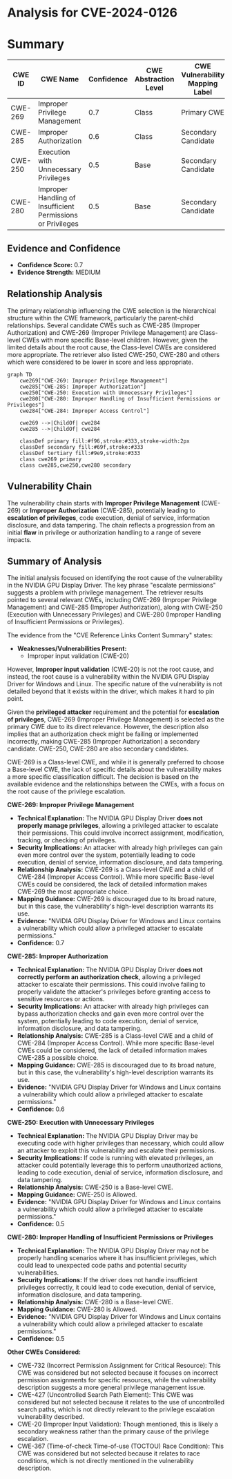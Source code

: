 # Analysis for CVE-2024-0126

# Summary
| CWE ID    | CWE Name                                                       | Confidence | CWE Abstraction Level | CWE Vulnerability Mapping Label | CWE-Vulnerability Mapping Notes |
| --------- | -------------------------------------------------------------- | ---------- | --------------------- | ------------------------------- | ------------------------------- |
| CWE-269   | Improper Privilege Management                                  | 0.7        | Class                 | Primary CWE                     | Discouraged                    |
| CWE-285   | Improper Authorization                                          | 0.6        | Class                 | Secondary Candidate             | Discouraged                    |
| CWE-250   | Execution with Unnecessary Privileges                        | 0.5        | Base                  | Secondary Candidate             | Allowed                         |
| CWE-280   | Improper Handling of Insufficient Permissions or Privileges   | 0.5        | Base                  | Secondary Candidate             | Allowed                         |

## Evidence and Confidence

*   **Confidence Score:** 0.7
*   **Evidence Strength:** MEDIUM

## Relationship Analysis
The primary relationship influencing the CWE selection is the hierarchical structure within the CWE framework, particularly the parent-child relationships. Several candidate CWEs such as CWE-285 (Improper Authorization) and CWE-269 (Improper Privilege Management) are Class-level CWEs with more specific Base-level children. However, given the limited details about the root cause, the Class-level CWEs are considered more appropriate. The retriever also listed CWE-250, CWE-280 and others which were considered to be lower in score and less appropriate.

```mermaid
graph TD
    cwe269["CWE-269: Improper Privilege Management"]
    cwe285["CWE-285: Improper Authorization"]
    cwe250["CWE-250: Execution with Unnecessary Privileges"]
    cwe280["CWE-280: Improper Handling of Insufficient Permissions or Privileges"]
    cwe284["CWE-284: Improper Access Control"]

    cwe269 -->|ChildOf| cwe284
    cwe285 -->|ChildOf| cwe284
    
    classDef primary fill:#f96,stroke:#333,stroke-width:2px
    classDef secondary fill:#69f,stroke:#333
    classDef tertiary fill:#9e9,stroke:#333
    class cwe269 primary
    class cwe285,cwe250,cwe280 secondary
```

## Vulnerability Chain
The vulnerability chain starts with **Improper Privilege Management** (CWE-269) or **Improper Authorization** (CWE-285), potentially leading to **escalation of privileges**, code execution, denial of service, information disclosure, and data tampering. The chain reflects a progression from an initial **flaw** in privilege or authorization handling to a range of severe impacts.

## Summary of Analysis
The initial analysis focused on identifying the root cause of the vulnerability in the NVIDIA GPU Display Driver. The key phrase "escalate permissions" suggests a problem with privilege management. The retriever results pointed to several relevant CWEs, including CWE-269 (Improper Privilege Management) and CWE-285 (Improper Authorization), along with CWE-250 (Execution with Unnecessary Privileges) and CWE-280 (Improper Handling of Insufficient Permissions or Privileges).

The evidence from the "CVE Reference Links Content Summary" states:
- **Weaknesses/Vulnerabilities Present:**
    - Improper input validation (CWE-20)

However, **Improper input validation** (CWE-20) is not the root cause, and instead, the root cause is a vulnerability within the NVIDIA GPU Display Driver for Windows and Linux. The specific nature of the vulnerability is not detailed beyond that it exists within the driver, which makes it hard to pin point.

Given the **privileged attacker** requirement and the potential for **escalation of privileges**, CWE-269 (Improper Privilege Management) is selected as the primary CWE due to its direct relevance. However, the description also implies that an authorization check might be failing or implemented incorrectly, making CWE-285 (Improper Authorization) a secondary candidate. CWE-250, CWE-280 are also secondary candidates.

CWE-269 is a Class-level CWE, and while it is generally preferred to choose a Base-level CWE, the lack of specific details about the vulnerability makes a more specific classification difficult. The decision is based on the available evidence and the relationships between the CWEs, with a focus on the root cause of the privilege escalation.

**CWE-269: Improper Privilege Management**
*   **Technical Explanation:** The NVIDIA GPU Display Driver **does not properly manage privileges**, allowing a privileged attacker to escalate their permissions. This could involve incorrect assignment, modification, tracking, or checking of privileges.
*   **Security Implications:** An attacker with already high privileges can gain even more control over the system, potentially leading to code execution, denial of service, information disclosure, and data tampering.
*   **Relationship Analysis:** CWE-269 is a Class-level CWE and a child of CWE-284 (Improper Access Control). While more specific Base-level CWEs could be considered, the lack of detailed information makes CWE-269 the most appropriate choice.
*   **Mapping Guidance:** CWE-269 is discouraged due to its broad nature, but in this case, the vulnerability's high-level description warrants its use.
*   **Evidence:** "NVIDIA GPU Display Driver for Windows and Linux contains a vulnerability which could allow a privileged attacker to escalate permissions."
*   **Confidence:** 0.7

**CWE-285: Improper Authorization**
*   **Technical Explanation:** The NVIDIA GPU Display Driver **does not correctly perform an authorization check**, allowing a privileged attacker to escalate their permissions. This could involve failing to properly validate the attacker's privileges before granting access to sensitive resources or actions.
*   **Security Implications:** An attacker with already high privileges can bypass authorization checks and gain even more control over the system, potentially leading to code execution, denial of service, information disclosure, and data tampering.
*   **Relationship Analysis:** CWE-285 is a Class-level CWE and a child of CWE-284 (Improper Access Control). While more specific Base-level CWEs could be considered, the lack of detailed information makes CWE-285 a possible choice.
*   **Mapping Guidance:** CWE-285 is discouraged due to its broad nature, but in this case, the vulnerability's high-level description warrants its use.
*   **Evidence:** "NVIDIA GPU Display Driver for Windows and Linux contains a vulnerability which could allow a privileged attacker to escalate permissions."
*   **Confidence:** 0.6

**CWE-250: Execution with Unnecessary Privileges**
*   **Technical Explanation:** The NVIDIA GPU Display Driver may be executing code with higher privileges than necessary, which could allow an attacker to exploit this vulnerability and escalate their permissions.
*   **Security Implications:** If code is running with elevated privileges, an attacker could potentially leverage this to perform unauthorized actions, leading to code execution, denial of service, information disclosure, and data tampering.
*   **Relationship Analysis:** CWE-250 is a Base-level CWE.
*   **Mapping Guidance:** CWE-250 is Allowed.
*   **Evidence:** "NVIDIA GPU Display Driver for Windows and Linux contains a vulnerability which could allow a privileged attacker to escalate permissions."
*   **Confidence:** 0.5

**CWE-280: Improper Handling of Insufficient Permissions or Privileges**
*   **Technical Explanation:** The NVIDIA GPU Display Driver may not be properly handling scenarios where it has insufficient privileges, which could lead to unexpected code paths and potential security vulnerabilities.
*   **Security Implications:** If the driver does not handle insufficient privileges correctly, it could lead to code execution, denial of service, information disclosure, and data tampering.
*   **Relationship Analysis:** CWE-280 is a Base-level CWE.
*   **Mapping Guidance:** CWE-280 is Allowed.
*   **Evidence:** "NVIDIA GPU Display Driver for Windows and Linux contains a vulnerability which could allow a privileged attacker to escalate permissions."
*   **Confidence:** 0.5

**Other CWEs Considered:**

*   CWE-732 (Incorrect Permission Assignment for Critical Resource): This CWE was considered but not selected because it focuses on incorrect permission assignments for specific resources, while the vulnerability description suggests a more general privilege management issue.
*   CWE-427 (Uncontrolled Search Path Element): This CWE was considered but not selected because it relates to the use of uncontrolled search paths, which is not directly relevant to the privilege escalation vulnerability described.
*   CWE-20 (Improper Input Validation): Though mentioned, this is likely a secondary weakness rather than the primary cause of the privilege escalation.
*   CWE-367 (Time-of-check Time-of-use (TOCTOU) Race Condition): This CWE was considered but not selected because it relates to race conditions, which is not directly mentioned in the vulnerability description.